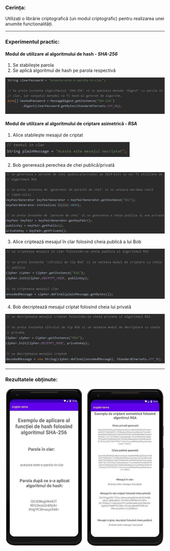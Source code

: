 ### Cerința:

Utilizați o librărie criptografică (un modul criptografic) pentru realizarea unei anumite functionalități.

---
### Experimentul practic:

#### Modul de utilizare al algoritmului de hash - *SHA-256*

1.  Se stabilește parola
2.  Se aplică algoritmul de hash pe parola respectivă

![imagine_1](https://github.com/Marius-RO/rsa-and-sha256-example-java-android/blob/main/images/img_1.jpg)

#### Modul de utilizare al algoritmului de criptare asimetrică - *RSA*

1.	Alice stabilește mesajul de criptat 

![imagine_2](https://github.com/Marius-RO/rsa-and-sha256-example-java-android/blob/main/images/img_2.jpg)

2.	Bob generează perechea de chei publică/privată

![imagine_3](https://github.com/Marius-RO/rsa-and-sha256-example-java-android/blob/main/images/img_3.jpg)

3.	Alice criptează mesajul în clar folosind cheia publică a lui Bob 

![imagine_4](https://github.com/Marius-RO/rsa-and-sha256-example-java-android/blob/main/images/img_4.jpg)

4.	Bob decriptează mesajul criptat folosind cheia lui privată

![imagine_5](https://github.com/Marius-RO/rsa-and-sha256-example-java-android/blob/main/images/img_5.jpg)

---
### Rezultatele obținute:

![imagine_6](https://github.com/Marius-RO/rsa-and-sha256-example-java-android/blob/main/images/img_6.jpg)
